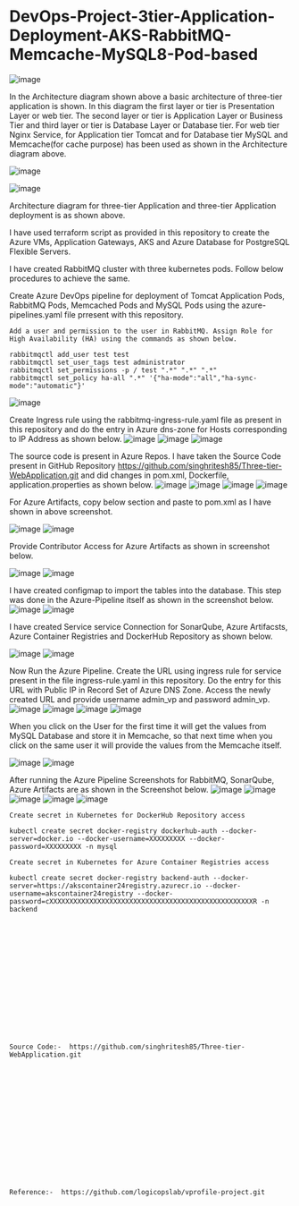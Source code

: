 # DevOps-Project-3tier-Application-Deployment-AKS-RabbitMQ-Memcache-MySQL8-Pod-based
![image](https://github.com/user-attachments/assets/35709490-0b26-4bf1-af44-30a72ff74cc6)

In the Architecture diagram shown above a basic architecture of three-tier application is shown. In this diagram the first layer or tier is Presentation Layer or web tier. The second layer or tier is Application Layer or Business Tier and third layer or tier is Database Layer or Database tier. For web tier Nginx Service, for Application tier Tomcat and for Database tier MySQL and Memcache(for cache purpose) has been used as shown in the Architecture diagram above.

![image](https://github.com/user-attachments/assets/6b183cd5-6b8d-4bea-84b5-3a836f3e2d9d)

![image](https://github.com/user-attachments/assets/d8ea5471-2628-4018-aac3-f7b720442fd7)

Architecture diagram for three-tier Application and three-tier Application deployment is as shown above.

I have used terraform script as provided in this repository to create the Azure VMs, Application Gateways, AKS and Azure Database for PostgreSQL Flexible Servers.

I have created RabbitMQ cluster with three kubernetes pods. Follow below procedures to achieve the same.

Create Azure DevOps pipeline for deployment of Tomcat Application Pods, RabbitMQ Pods, Memcached Pods and MySQL Pods using the azure-pipelines.yaml file prresent with this repository.

```
Add a user and permission to the user in RabbitMQ. Assign Role for High Availability (HA) using the commands as shown below.

rabbitmqctl add_user test test
rabbitmqctl set_user_tags test administrator
rabbitmqctl set_permissions -p / test ".*" ".*" ".*"
rabbitmqctl set_policy ha-all ".*" '{"ha-mode":"all","ha-sync-mode":"automatic"}' 
```
![image](https://github.com/user-attachments/assets/e9d73082-fd5c-4805-a1e7-62c4c2b951cc)

Create Ingress rule using the rabbitmq-ingress-rule.yaml file as present in this repository and do the entry in Azure dns-zone for Hosts corresponding to IP Address as shown below.
![image](https://github.com/user-attachments/assets/fe0a0349-729e-4b5d-805e-4cc6c54ab8b7)
![image](https://github.com/user-attachments/assets/de8b359e-0c55-46cd-b911-fbdcab8ed567)
![image](https://github.com/user-attachments/assets/a159ecb4-3ab9-44a0-bcde-c988fe8fc3c0)

The source code is present in Azure Repos. I have taken the Source Code present in GitHub Repository https://github.com/singhritesh85/Three-tier-WebApplication.git and did changes in pom.xml, Dockerfile, application.properties as shown below.
![image](https://github.com/user-attachments/assets/93e45705-d8af-4470-9b4b-6a61795e61b7)
![image](https://github.com/user-attachments/assets/52a4d878-e348-4879-9080-520fd8ae0144)
![image](https://github.com/user-attachments/assets/165fcdd2-bd18-4216-9d68-4dd870ff4315)
![image](https://github.com/user-attachments/assets/6ce3a359-5e45-4c06-9873-b2fdfa12bd4b)

For Azure Artifacts, copy below section and paste to pom.xml as I have shown in above screenshot.

![image](https://github.com/user-attachments/assets/fd075de2-d74e-4ea6-9dbf-01df84a32d95)
![image](https://github.com/user-attachments/assets/17350f3f-b2ab-4249-a487-0dbd0ef4fdaf)

Provide Contributor Access for Azure Artifacts as shown in screenshot below.

![image](https://github.com/user-attachments/assets/7ab147b5-9250-4ff6-a972-7953924f4a53)
![image](https://github.com/user-attachments/assets/6448484b-2f7e-4e73-97cd-bbc04a08b62f)

I have created configmap to import the tables into the database. This step was done in the Azure-Pipeline itself as shown in the screenshot below.
![image](https://github.com/user-attachments/assets/5fd34021-94e9-4783-82ba-72e7b0dfc459)
![image](https://github.com/user-attachments/assets/39904f02-3f8d-4dce-8370-98e59545be29)

I have created Service service Connection for SonarQube, Azure Artifacsts, Azure Container Registries and DockerHub Repository as shown below.

![image](https://github.com/user-attachments/assets/ddb22a7f-c30e-444c-972f-5779257456fe)
![image](https://github.com/user-attachments/assets/b41e22a6-f3e1-458d-92fe-6b825cc8cbac)

Now Run the Azure Pipeline. Create the URL using ingress rule for service present in the file ingress-rule.yaml in this repository. Do the entry for this URL with Public IP in Record Set of Azure DNS Zone. Access the newly created URL and provide username admin_vp and password admin_vp.
![image](https://github.com/user-attachments/assets/f9031450-3c7c-40c4-bb7b-abaec0130166)
![image](https://github.com/user-attachments/assets/251c4f21-3bfc-4a61-9b2e-2c3f2635dad5)
![image](https://github.com/user-attachments/assets/e180d826-05ea-426a-992d-79b4a666d4a4)
![image](https://github.com/user-attachments/assets/2255875d-e0a6-4548-95bc-629829faf123)

When you click on the User for the first time it will get the values from MySQL Database and store it in Memcache, so that next time when you click on the same user it will provide the values from the Memcache itself.

![image](https://github.com/user-attachments/assets/74e36c97-17d3-4770-8dd0-dc0271d604cd)
![image](https://github.com/user-attachments/assets/80d161a9-4d66-4612-86ba-a58ce105ba15)

After running the Azure Pipeline Screenshots for RabbitMQ, SonarQube, Azure Artifacts are as shown in the Screenshot below.
![image](https://github.com/user-attachments/assets/99232d56-42d6-40fd-9352-f73b1a1aa07a)
![image](https://github.com/user-attachments/assets/00baccfa-c68b-443e-9b81-52c29e6ced08)
![image](https://github.com/user-attachments/assets/de4ae218-df46-4d7b-8c8c-587d91955835)
![image](https://github.com/user-attachments/assets/9573a2aa-5595-47a6-8dad-5d83e4a45fd6)
![image](https://github.com/user-attachments/assets/7bac1ffa-b9bf-46e3-853f-f4ccb081109d)

```
Create secret in Kubernetes for DockerHub Repository access

kubectl create secret docker-registry dockerhub-auth --docker-server=docker.io --docker-username=XXXXXXXXX --docker-password=XXXXXXXXX -n mysql
```

```
Create secret in Kubernetes for Azure Container Registries access

kubectl create secret docker-registry backend-auth --docker-server=https://akscontainer24registry.azurecr.io --docker-username=akscontainer24registry --docker-password=cXXXXXXXXXXXXXXXXXXXXXXXXXXXXXXXXXXXXXXXXXXXXXXXXXXXR -n backend
```
<br><br/>
<br><br/>
<br><br/>
<br><br/>
<br><br/>
<br><br/>
```
Source Code:-  https://github.com/singhritesh85/Three-tier-WebApplication.git
```
<br><br/>
<br><br/>
<br><br/>
<br><br/>
<br><br/>
<br><br/>
```
Reference:-  https://github.com/logicopslab/vprofile-project.git
```
